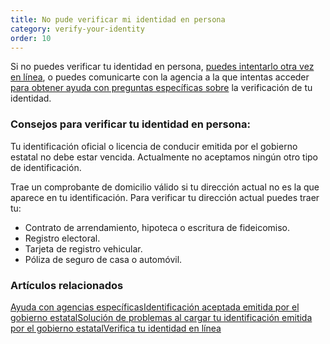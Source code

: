 ```yaml
---
title: No pude verificar mi identidad en persona
category: verify-your-identity
order: 10
---
```

Si no puedes verificar tu identidad en persona, [puedes intentarlo otra vez en línea](https://login.gov/help/verify-your-identity/how-to-verify-your-identity/), o puedes comunicarte con la agencia a la que intentas acceder [para obtener ayuda con preguntas específicas sobre](https://login.gov/help/specific-agencies/overview/) la verificación de tu identidad.

### Consejos para verificar tu identidad en persona:

Tu identificación oficial o licencia de conducir emitida por el gobierno estatal no debe estar vencida. Actualmente no aceptamos ningún otro tipo de identificación.

Trae un comprobante de domicilio válido si tu dirección actual no es la que aparece en tu identificación. Para verificar tu dirección actual puedes traer tu:

* Contrato de arrendamiento, hipoteca o escritura de fideicomiso.
* Registro electoral.
* Tarjeta de registro vehicular.
* Póliza de seguro de casa o automóvil.

### Artículos relacionados

[Ayuda con agencias específicas](https://login.gov/help/specific-agencies/overview/)[Identificación aceptada emitida por el gobierno estatal](https://login.gov/help/verify-your-identity/accepted-state-issued-identification/)[Solución de problemas al cargar tu identificación emitida por el gobierno estatal](https://login.gov/help/verify-your-identity/troubleshoot-uploading-your-state-issued-id/)[Verifica tu identidad en línea](https://login.gov/help/verify-your-identity/how-to-verify-your-identity/)